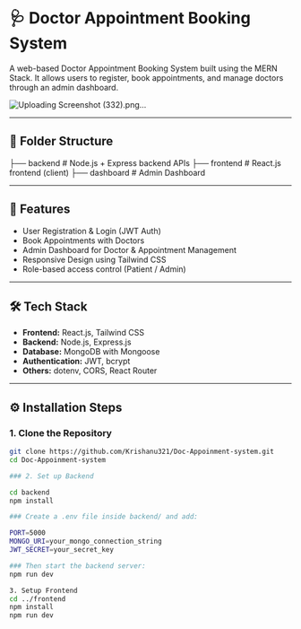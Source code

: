 # 🩺 Doctor Appointment Booking System

A web-based Doctor Appointment Booking System built using the MERN Stack. It allows users to register, book appointments, and manage doctors through an admin dashboard.

![Uploading Screenshot (332).png…]()


---

## 📂 Folder Structure

├── backend # Node.js + Express backend APIs
├── frontend # React.js frontend (client)
├── dashboard # Admin Dashboard


---

## 🚀 Features

- User Registration & Login (JWT Auth)
- Book Appointments with Doctors
- Admin Dashboard for Doctor & Appointment Management
- Responsive Design using Tailwind CSS
- Role-based access control (Patient / Admin)

---

## 🛠 Tech Stack

- **Frontend:** React.js, Tailwind CSS
- **Backend:** Node.js, Express.js
- **Database:** MongoDB with Mongoose
- **Authentication:** JWT, bcrypt
- **Others:** dotenv, CORS, React Router

---

## ⚙️ Installation Steps

### 1. Clone the Repository

```bash
git clone https://github.com/Krishanu321/Doc-Appoinment-system.git
cd Doc-Appoinment-system

### 2. Set up Backend

cd backend
npm install

### Create a .env file inside backend/ and add:

PORT=5000
MONGO_URI=your_mongo_connection_string
JWT_SECRET=your_secret_key

### Then start the backend server:
npm run dev

3. Setup Frontend
cd ../frontend
npm install
npm run dev

